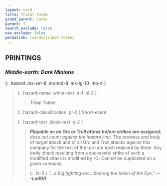 ```yaml
---
layout: card
title: Tribal Totem
grand_parent: Cards
parent: T
search_exclude: false
nav_exclude: false
permalink: /cards/tribal-totem/
---
```


## PRINTINGS


### _Middle-earth: Dark Minions_

{: .hazard .mx-sm-6 .mx-md-8 .mx-lg-10 .mb-4 }
> {: .hazard-name .white-text .p-1 .pl-2 }
> > <div class="hazard-mp"></div>
> > <div class="card-name">Tribal Totem</div>
>
> {: .hazard-classification .pr-2 }
> Short-event
>
> {: .hazard-text .black-text .p-2 }
> > ***Playable on an Orc or Troll attack before strikes are assigned;*** _does not count against the hazard limit_. The prowess and body of target attack and of all Orc and Troll attacks against this company for the rest of the turn are each reduced by three. Any body check resulting from a successful strike of such a modified attack is modified by +2. Cannot be duplicated on a given company. 
> > 
> > {: .fs-3 } 
> > _“...a big fighting-orc...bearing the token of the Eye."_ ***---&#65279;LotRVI*** 
>
